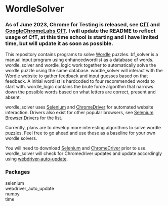 # WordleSolver

### As of June 2023, Chrome for Testing is released, see [CfT](https://developer.chrome.com/blog/chrome-for-testing/) and [GoogleChromeLabs CfT](https://github.com/GoogleChromeLabs/chrome-for-testing#json-api-endpoints). I will update the README to reflect usage of CfT, at this time school is starting and I have limited time, but will update it as soon as possible.

This repository contains programs to solve [Wordle](https://www.nytimes.com/games/wordle/index.html) puzzles.  bf_solver is a manual input program using enhancedwordlist as a database of words.  wordle_solver and wordle_logic work together to automatically solve the wordle puzzle using the same database.  wordle_solver will interact with the [Wordle](https://www.nytimes.com/games/wordle/index.html) website to gather feedback and input guesses based on that feedback.  A initial wordlist is hardcoded to four recommended words to start with.  wordle_logic contains the brute force algorithm that narrows down the possible words based on what letters are correct, present and absent.  

wordle_solver uses [Selenium](https://www.selenium.dev/) and [ChromeDriver](https://chromedriver.chromium.org/downloads) for automated website interaction. Drivers also exist for other popular browsers, see [Selenium Browser Drivers](https://www.selenium.dev/documentation/webdriver/getting_started/install_drivers/) for the list.

Currently, plans are to develop more interesting algorithms to solve wordle puzzles.  Feel free to go ahead and use these as a baseline for your own wordle solvers.

You will need to download [Selenium](https://www.selenium.dev/) and [ChromeDriver](https://chromedriver.chromium.org/downloads) prior to use.  wordle_solver will check for Chromedriver updates and update accordingly using [webdriver-auto-update](https://pypi.org/project/webdriver-auto-update/).



### Packages
selenium  
webdriver_auto_update  
numpy  
time
